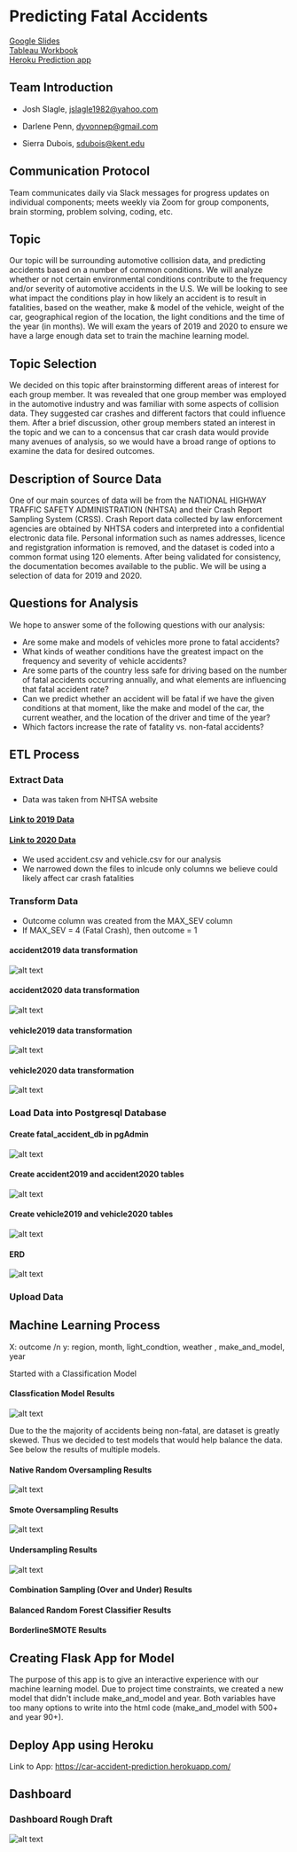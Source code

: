 # Predicting Fatal Accidents 
[Google Slides](https://docs.google.com/presentation/d/1VzghETdmlK60Soo-7PjKGphlrD8UF2DXXCA79tSqfJ0/edit?usp=sharing)<br>
[Tableau Workbook](https://public.tableau.com/app/profile/josh.slagle/viz/AccidentDataFinal/Story1?publish=yes)<br>
[Heroku Prediction app](https://car-accident-prediction.herokuapp.com/)<br>

## Team Introduction
- Josh Slagle, jslagle1982@yahoo.com

- Darlene Penn, dyvonnep@gmail.com

- Sierra Dubois, sdubois@kent.edu


## Communication Protocol
Team communicates daily via Slack messages for progress updates on individual components; meets weekly via Zoom for group components, brain storming, problem solving, coding, etc. 


## Topic
Our topic will be surrounding automotive collision data, and predicting accidents based on a number of common conditions. We will analyze whether or not certain environmental conditions contribute to the frequency and/or severity of automotive accidents in the U.S.  We will be looking to see what impact the conditions play in how likely an accident is to result in fatalities, based on the weather, make & model of the vehicle, weight of the car, geographical region of the location, the light conditions and the time of the year (in months). We will exam the years of 2019 and 2020 to ensure we have a large enough data set to train the machine learning model. 

## Topic Selection
We decided on this topic after brainstorming different areas of interest for each group member.  It was revealed that one group member was employed in the automotive industry and was familiar with some aspects of collision data. They suggested car crashes and different factors that could influence them.  After a brief discussion, other group members stated an interest in the topic and we can to a concensus that car crash data would provide many avenues of analysis, so we would have a broad range of options to examine the data for desired outcomes. 

## Description of Source Data
One of our main sources of data will be from the NATIONAL HIGHWAY TRAFFIC SAFETY ADMINISTRATION (NHTSA) and their Crash Report Sampling System (CRSS).  Crash Report data collected by law enforcement agencies are obtained by NHTSA coders and interpreted into a confidential electronic data file.  Personal information such as names addresses, licence and registgration information is removed, and the dataset is coded into a common format using 120 elements.  After being validated for consistency, the documentation becomes available to the public.  We will be using a selection of data for 2019 and 2020. 


## Questions for Analysis
We hope to answer some of the following questions with our analysis:
- Are some make and models of vehicles more prone to fatal accidents?
- What kinds of weather conditions have the greatest impact on the frequency and severity of vehicle accidents?
- Are some parts of the country less safe for driving based on the number of fatal accidents occurring annually, and what elements are influencing that fatal accident rate?
- Can we predict whether an accident will be fatal if we have the given conditions at that moment, like the make and model of the car, the current weather, and the location of the driver and time of the year?
- Which factors increase the rate of fatality vs. non-fatal accidents?

## ETL Process

### Extract Data
  - Data was taken from NHTSA website

#### [Link to 2019 Data](https://www.nhtsa.gov/file-downloads?p=nhtsa/downloads/CRSS/2019/)
#### [Link to 2020 Data](https://www.nhtsa.gov/file-downloads?p=nhtsa/downloads/CRSS/2020/)

  - We used accident.csv and vehicle.csv for our analysis 
  - We narrowed down the files to inlcude only columns we believe could likely affect car crash fatalities 

### Transform Data

  - Outcome column was created from the MAX_SEV column 
  - If MAX_SEV = 4 (Fatal Crash), then outcome = 1 

#### accident2019 data transformation
![alt text](https://github.com/JediMasterSlagle/Final/blob/main/ETL%20Process/images/transform_accident2019_data.png) 
#### accident2020 data transformation
![alt text](https://github.com/JediMasterSlagle/Final/blob/main/ETL%20Process/images/transform_accident2020_data.png )
#### vehicle2019 data transformation
![alt text](https://github.com/JediMasterSlagle/Final/blob/main/ETL%20Process/images/transform_vehicle2019_data.png) 
#### vehicle2020 data transformation
![alt text](https://github.com/JediMasterSlagle/Final/blob/main/ETL%20Process/images/transform_vehicle2020_data.png) 

### Load Data into Postgresql Database

#### Create fatal_accident_db in pgAdmin
![alt text](https://github.com/JediMasterSlagle/Final/blob/main/ERD/fatal_accident_db.png) 

#### Create accident2019 and accident2020 tables
![alt text](https://github.com/JediMasterSlagle/Final/blob/main/ERD/create_accident_tables.png) 

#### Create vehicle2019 and vehicle2020 tables
![alt text](https://github.com/JediMasterSlagle/Final/blob/main/ERD/create_vehicle_tables.png) 

#### ERD 
![alt text](https://github.com/JediMasterSlagle/Final/blob/main/ERD/fatal_accident_db_ERD.png) 

### Upload Data

## Machine Learning Process

X: outcome /n
y: region, month, light_condtion, weather , make_and_model, year

Started with a Classification Model

#### Classfication Model Results
![alt text](https://github.com/JediMasterSlagle/Final/blob/main/Machine%20Learning/images/classification_model.png) 

Due to the the majority of accidents being non-fatal, are dataset is greatly skewed. Thus we decided to test models that would help balance the data. See below the results of multiple models.

#### Native Random Oversampling Results
![alt text](https://github.com/JediMasterSlagle/Final/blob/main/Machine%20Learning/images/native_random_oversampling.png) 

#### Smote Oversampling Results
![alt text](https://github.com/JediMasterSlagle/Final/blob/main/Machine%20Learning/images/smote_oversampling.png) 

#### Undersampling Results
![alt text](https://github.com/JediMasterSlagle/Final/blob/main/Machine%20Learning/images/undersampling.png) 

#### Combination Sampling (Over and Under) Results

#### Balanced Random Forest Classifier Results

#### BorderlineSMOTE Results

## Creating Flask App for Model
The purpose of this app is to give an interactive experience with our machine learning model. Due to project time constraints, we created a new model that didn't include make_and_model and year. Both variables have too many options to write into the html code (make_and_model with 500+ and year 90+). 

## Deploy App using Heroku

Link to App: https://car-accident-prediction.herokuapp.com/

## Dashboard 

### Dashboard Rough Draft
![alt text](https://github.com/JediMasterSlagle/Final/blob/main/Visuals/Dashboard%20Sketch.png) 


